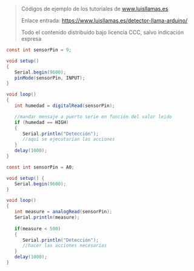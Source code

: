 > Códigos de ejemplo de los tutoriales de www.luisllamas.es
>
> Enlace entrada: https://www.luisllamas.es/detector-llama-arduino/
>
> Todo el contenido distribuido bajo licencia CCC, salvo indicación expresa

```csharp
const int sensorPin = 9;

void setup()
{
   Serial.begin(9600);
   pinMode(sensorPin, INPUT);
}

void loop()
{
   int humedad = digitalRead(sensorPin);

   //mandar mensaje a puerto serie en función del valor leido
   if (humedad == HIGH)
   {
      Serial.println("Detección");   
      //aquí se ejecutarían las acciones
   }
   delay(1000);
}
```

```csharp
const int sensorPin = A0;

void setup() {
   Serial.begin(9600);
}

void loop() 
{
   int measure = analogRead(sensorPin);
   Serial.println(measure);
  
   if(measure < 500)
   {
      Serial.println("Detección");  
      //hacer las acciones necesarias
   }
   delay(1000);
}
```